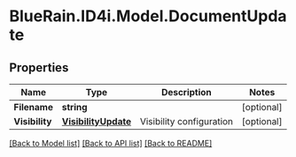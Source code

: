 # BlueRain.ID4i.Model.DocumentUpdate
## Properties

Name | Type | Description | Notes
------------ | ------------- | ------------- | -------------
**Filename** | **string** |  | [optional] 
**Visibility** | [**VisibilityUpdate**](VisibilityUpdate.md) | Visibility configuration | [optional] 

[[Back to Model list]](../README.md#documentation-for-models) [[Back to API list]](../README.md#documentation-for-api-endpoints) [[Back to README]](../README.md)

